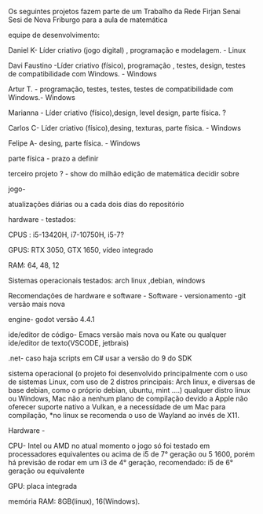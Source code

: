 Os seguintes projetos fazem parte de um Trabalho da Rede Firjan Senai Sesi de Nova Friburgo para a aula de matemática

equipe de desenvolvimento:

Daniel K- Líder criativo (jogo digital) , programação e modelagem. - Linux

Davi Faustino -Líder criativo (físico), programação , testes, design, testes de compatibilidade com Windows. - Windows

Artur T. - programação, testes, testes, testes de compatibilidade com Windows.- Windows

Marianna - Líder criativo (físico),design, level design, parte física. ?

Carlos C- Líder criativo (físico),desing, texturas, parte física. - Windows

Felipe A- desing, parte física. - Windows


parte física - 
prazo a definir


terceiro projeto ? - show do milhão edição de matemática
decidir sobre


jogo-

atualizações diárias ou a cada dois dias do repositório

hardware - testados:

CPUS : i5-13420H, i7-10750H, i5-7?

GPUS: RTX 3050, GTX 1650, vídeo integrado

RAM: 64, 48, 12

Sistemas operacionais testados: arch linux ,debian, windows

Recomendações de hardware e software -
Software - 
versionamento -git versão mais nova

engine- godot versão 4.4.1

ide/editor de código- Emacs versão mais nova ou Kate ou qualquer ide/editor de texto(VSCODE, jetbrais)

.net- caso haja scripts em C# usar a versão do 9 do SDK

sistema operacional (o projeto foi desenvolvido principalmente com o uso de sistemas Linux, com uso de 2 distros principais: Arch linux, e diversas de base debian, como o próprio debian, ubuntu, mint ....) qualquer distro linux ou Windows, Mac não a nenhum plano de compilação devido a Apple não oferecer suporte nativo a Vulkan, e a necessídade de um Mac para compilação, *no linux se recomenda o uso de Wayland ao invés de X11.

Hardware - 

CPU- Intel ou AMD no atual momento o jogo só foi testado em processadores equivalentes ou acima de i5 de 7° geração ou 5 1600, porém há previsão de rodar em um i3 de 4° geração, recomendado: i5 de 6° geração ou equivalente

GPU: placa integrada 

memória RAM: 8GB(linux), 16(Windows).


